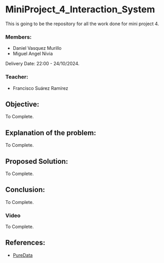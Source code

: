 # MiniProject_4_Interaction_System
This is going to be the repository for all the work done for mini project 4.

### Members:
* Daniel Vasquez Murillo
* Miguel Angel Nivia

Delivery Date: 22:00 - 24/10/2024.

### Teacher:
* Francisco Suárez Ramírez

## Objective:
To Complete.

## Explanation of the problem:
To Complete.

## Proposed Solution:
To Complete.

## Conclusion:
To Complete.

### Video
To Complete.

## References:
* [PureData](https://puredata.info)
